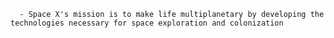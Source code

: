       - Space X's mission is to make life multiplanetary by developing the technologies necessary for space exploration and colonization



